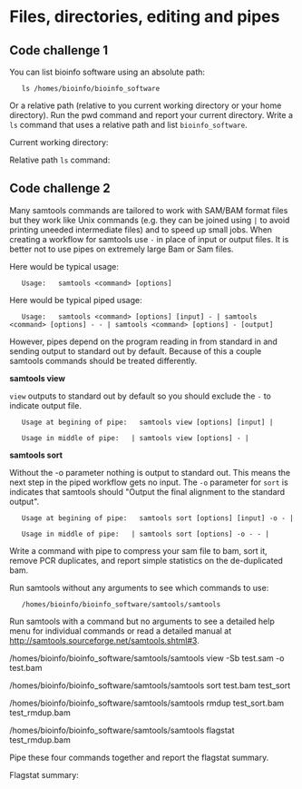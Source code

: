 Files, directories, editing and pipes
=====================================

## Code challenge 1

You can list bioinfo software using an absolute path:

       ls /homes/bioinfo/bioinfo_software

Or a relative path (relative to you current working directory or your home directory). Run the pwd command and report your current directory. Write a `ls` command that uses a relative path and list `bioinfo_software`.

Current working directory:

Relative path `ls` command:

## Code challenge 2

Many samtools commands are tailored to work with SAM/BAM format files but they work like Unix commands (e.g. they can be joined using `|` to avoid printing uneeded intermediate files) and to speed up small jobs. When creating a workflow for samtools use `-` in place of input or output files. It is better not to use pipes on extremely large Bam or Sam files.

Here would be typical usage:

       Usage:   samtools <command> [options]
       
Here would be typical piped usage:

       Usage:   samtools <command> [options] [input] - | samtools <command> [options] - - | samtools <command> [options] - [output]

However, pipes depend on the program reading in from standard in and sending output to standard out by default. Because of this a couple samtools commands should be treated differently.

**samtools view**

`view` outputs to standard out by default so you should exclude the `-` to indicate output file.

       Usage at begining of pipe:   samtools view [options] [input] |
       
       Usage in middle of pipe:   | samtools view [options] - |
       
       
**samtools sort**

Without the -o parameter nothing is output to standard out. This means the next step in the piped workflow gets no input. The `-o` parameter for `sort` is indicates that samtools should "Output the final alignment to the standard output".

       Usage at begining of pipe:   samtools sort [options] [input] -o - |
       
       Usage in middle of pipe:   | samtools sort [options] -o - - |

Write a command with pipe to compress your sam file to bam, sort it, remove PCR duplicates, and report simple statistics on the de-duplicated bam.

Run samtools without any arguments to see which commands to use:

       /homes/bioinfo/bioinfo_software/samtools/samtools 
       
Run samtools with a command but no arguments to see a detailed help menu for individual commands or read a detailed manual at http://samtools.sourceforge.net/samtools.shtml#3.
       
/homes/bioinfo/bioinfo_software/samtools/samtools view -Sb test.sam -o test.bam 

/homes/bioinfo/bioinfo_software/samtools/samtools sort test.bam test_sort

/homes/bioinfo/bioinfo_software/samtools/samtools rmdup test_sort.bam test_rmdup.bam

/homes/bioinfo/bioinfo_software/samtools/samtools flagstat test_rmdup.bam


Pipe these four commands together and report the flagstat summary.

Flagstat summary:


